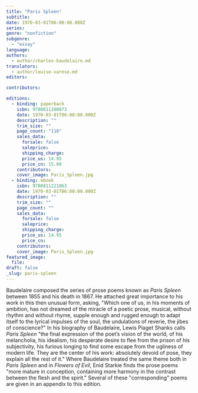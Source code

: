 ```yaml
---
title: "Paris Spleen"
subtitle:
date: 1970-03-01T06:00:00.000Z
series:
genre: "nonfiction"
subgenre:
  - "essay"
language:
authors:
  - author/charles-baudelaire.md
translators:
  - author/louise-varese.md
editors:

contributors:

editions:
  - binding: paperback
    isbn: 9780811200073
    date: 1970-03-01T06:00:00.000Z
    description: ""
    trim_size: ""
    page_count: "118"
    sales_data:
      forsale: false
      saleprice:
      shipping_charge:
      price_us: 14.95
      price_cn: 15.00
    contributors:
    cover_image: Paris_Spleen.jpg
  - binding: ebook
    isbn: 9780811221863
    date: 1970-03-01T06:00:00.000Z
    description: ""
    trim_size: ""
    page_count: ""
    sales_data:
      forsale: false
      saleprice:
      shipping_charge:
      price_us: 14.95
      price_cn:
    contributors:
    cover_image: Paris_Spleen.jpg
featured_image:
  file:
draft: false
_slug: paris-spleen
---
```


Baudelaire composed the series of prose poems known as _Paris Spleen_ between 1855 and his death in 1867. He attached great importance to his work in this then unusual form, asking, "Which one of us, in his moments of ambition, has not dreamed of the miracle of a poetic prose, musical, without rhythm and without rhyme, supple enough and rugged enough to adapt itself to the lyrical impulses of the soul, the undulations of reverie, the jibes of conscience?" In his biography of Baudelaire, Lewis Piaget Shanks calls _Paris Spleen_ "the final expression of the poet’s vision of the world, of his melancholia, his idealism, his desperate desire to flee from the prison of his subjectivity, his furious longing to find some escape from the ugliness of modern life. They are the center of his work: absolutely devoid of pose, they explain all the rest of it." Where Baudelaire treated the same theme both in _Paris Spleen_ and in _Flowers of Evil_, Enid Starkie finds the prose poems "more mature in conception, containing more harmony in the contrast between the flesh and the spirit." Several of these "corresponding" poems are given in an appendix to this edition.

